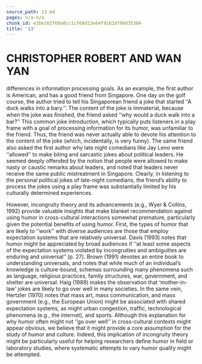 ```yaml
---
source_path: 13.md
pages: n/a-n/a
chunk_id: e3be162f69a0cc1cf68d13e64f9161d799d35304
title: '13'
---
```

# CHRISTOPHER ROBERT AND WAN YAN

differences in information processing goals. As an example, the ﬁrst author is American, and has a good friend from Singapore. One day on the golf course, the author tried to tell his Singaporean friend a joke that started ‘‘A duck walks into a bary.’’. The content of the joke is immaterial, because when the joke was ﬁnished, the friend asked ‘‘why would a duck walk into a bar?’’ This common joke introduction, which typically puts listeners in a play frame with a goal of processing information for its humor, was unfamiliar to the friend. Thus, the friend was never actually able to devote his attention to the content of the joke (which, incidentally, is very funny). The same friend also asked the ﬁrst author why late night comedians like Jay Leno were ‘‘allowed’’ to make biting and sarcastic jokes about political leaders. He seemed deeply offended by the notion that people were allowed to make nasty or caustic remarks about leaders, and noted that leaders never receive the same public mistreatment in Singapore. Clearly, in listening to the personal political jokes of late-night comedians, the friend’s ability to process the jokes using a play frame was substantially limited by his culturally determined experiences.

However, incongruity theory and its advancements (e.g., Wyer & Collins, 1992) provide valuable insights that make blanket recommendation against using humor in cross-cultural interactions somewhat premature, particularly given the potential beneﬁts of using humor. First, the types of humor that are likely to ‘‘work’’ with diverse audiences are those that employ expectation systems that are relatively universal. Davis (1993) notes that humor might be appreciated by broad audiences if ‘‘at least some aspects of the expectation systems violated by incongruities and ambiguities are enduring and universal’’ (p. 27). Brown (1991) devotes an entire book to understanding universals, and notes that while much of an individual’s knowledge is culture-bound, schemas surrounding many phenomena such as language, religious practices, family structures, war, government, and shelter are universal. Haig (1988) makes the observation that ‘mother-in-law’ jokes are likely to go over well in many societies. In the same vein, Hertzler (1970) notes that mass art, mass communication, and mass government (e.g., the European Union) might be associated with shared expectation systems, as might urban congestion, trafﬁc, technological phenomena (e.g., the internet), and sports. Although this explanation for why humor often might not ‘‘go over well’’ in cross-cultural contexts might appear obvious, we believe that it might provide a core assumption for the study of humor and culture. Indeed, this implication of incongruity theory might be particularly useful for helping researchers deﬁne humor in ﬁeld or laboratory studies, where systematic attempts to vary humor quality might be attempted.
